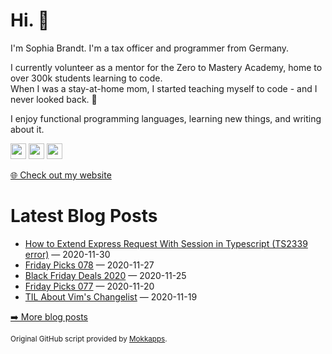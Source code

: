 <h1>Hi. 👋</h1>
<p>I'm Sophia Brandt. I'm a tax officer and programmer from Germany.</p>
<p>I currently volunteer as a mentor for the Zero to Mastery Academy, home to over 300k students learning to code.<br>
When I was a stay-at-home mom, I started teaching myself to code - and I never looked back. 💜</p>
<p>I enjoy functional programming languages, learning new things, and writing about it.</p>
<p><a href="https://www.twitter.com/hisophiabrandt"><img src="https://img.shields.io/badge/twitter-%231DA1F2.svg?&style=for-the-badge&logo=twitter&logoColor=white" height=25></a> <a href="https://www.linkedin.com/in/sophiabrandt"><img src="https://img.shields.io/badge/linkedin-%230077B5.svg?&style=for-the-badge&logo=linkedin&logoColor=white" height=25></a> <a href="https://dev.to/sophiabrandt"><img src="https://img.shields.io/badge/DEV.TO-%230A0A0A.svg?&style=for-the-badge&logo=dev-dot-to&logoColor=white" height=25></a></p>
<p><a href="https://www.sophiabrandt.com">🌐 Check out my website</a></p>
<h1>Latest Blog Posts</h1>
  <ul>
    <li><a href=https://www.rockyourcode.com/how-to-extend-express-request-with-session-in-typescript-ts23339-error/>How to Extend Express Request With Session in Typescript (TS2339 error)</a> — 2020-11-30</li><li><a href=https://www.rockyourcode.com/friday-picks-078/>Friday Picks 078</a> — 2020-11-27</li><li><a href=https://www.rockyourcode.com/black-friday-deals-2020/>Black Friday Deals 2020</a> — 2020-11-25</li><li><a href=https://www.rockyourcode.com/friday-picks-077/>Friday Picks 077</a> — 2020-11-20</li><li><a href=https://www.rockyourcode.com/til-about-vims-changelist/>TIL About Vim's Changelist</a> — 2020-11-19</li>
  </ul>
<p><a href="https://www.rockyourcode.com">➡️ More blog posts</a></p>
<p><small>Original GitHub script provided by <a href="https://github.com/Mokkapps">Mokkapps</a>.</small></p>
